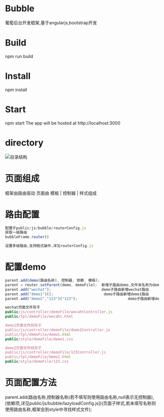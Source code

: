 # Bubble
葡萄后台开发框架,基于angularjs,bootstrap开发

# Build
npm run build

# Install
npm install

# Start
npm start
The app will be hosted at http://localhost:3000

# directory
![目录结构](http://106.14.199.22/directory.png)

# 页面组成
框架由路由驱动
页面由 模板 | 控制器 | 样式组成

# 路由配置
```javascript
配置于public/js/bubble/routerConfig.js
获取一级路由
bubbleFrame.router()

设置多级路由,支持链式操作,详见routerConfig.js
```
# 配置demo
```javascript
parent.add(demo(路由名称), 控制器, 依赖, 模板);
parent = router.setParent(demo, demoFile);  新增子路由demo,文件夹名称为demoFile
parent.add("wechat");                       demo子路由新增wechat路由
parent.add("demo1")();                       demo子路由新增demo1路由
parent.add("demo2","123")("123");                       demo子路由新增demo1路由

wechat页面文件存于
public/js/controller/demoFile/wecahtController.js
public/tpl/demoFile/wecaht.html

demo1页面文件则存于
public/js/controller/demoFile/demo1Controller.js
public/tpl/demoFile/demo1.html
public/style/demoFile/demo1.css

demo2页面文件则存于
public/js/controller/demoFile/123Controller.js
public/tpl/demoFile/demo2.html
public/style/demoFile/123.css
```
# 页面配置方法
parent.add(路由名称,控制器名称(若不填写则使用路由名称,null表示无控制器), [依赖项,详见public/js/bubble/lazyloadConfig.js])(页面子样式,若未填写名称则使用路由名称,框架会到style中寻找样式文件);
